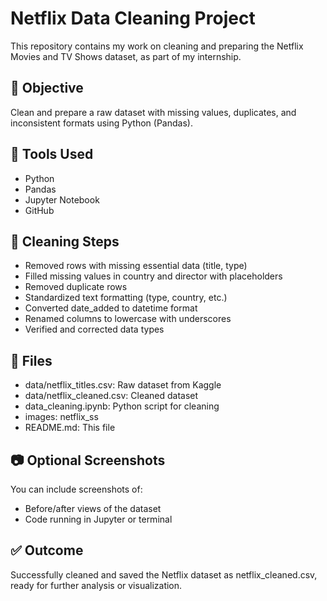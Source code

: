 # Netflix Data Cleaning Project

This repository contains my work on cleaning and preparing the Netflix Movies and TV Shows dataset, as part of my internship.

## 📌 Objective
Clean and prepare a raw dataset with missing values, duplicates, and inconsistent formats using Python (Pandas).

## 🧰 Tools Used
- Python
- Pandas
- Jupyter Notebook 
- GitHub

## 🔧 Cleaning Steps
- Removed rows with missing essential data (title, type)
- Filled missing values in country and director with placeholders
- Removed duplicate rows
- Standardized text formatting (type, country, etc.)
- Converted date_added to datetime format
- Renamed columns to lowercase with underscores
- Verified and corrected data types

## 📁 Files
- data/netflix_titles.csv: Raw dataset from Kaggle
- data/netflix_cleaned.csv: Cleaned dataset
- data_cleaning.ipynb: Python script for cleaning
- images: netflix_ss
- README.md: This file

## 📷 Optional Screenshots
You can include screenshots of:
- Before/after views of the dataset
- Code running in Jupyter or terminal

## ✅ Outcome
Successfully cleaned and saved the Netflix dataset as netflix_cleaned.csv, ready for further analysis or visualization.
